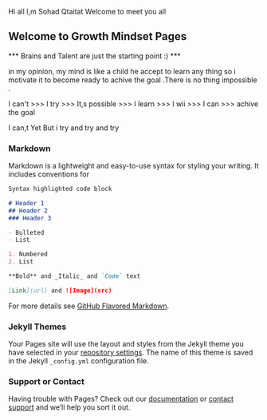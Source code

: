 Hi all
I,m Sohad Qtaitat
Welcome to meet you all



## Welcome to Growth Mindset Pages

*** Brains and Talent are just the starting point :) ***


in my opinion, my mind is like a child he accept to learn any thing so i motivate it to become ready to achive the goal .There is no thing impossible .


I can't >>> I try >>> It,s possible >>> I learn >>> I wii >>> I can >>> achive the goal

I can,t Yet But i try and try and try
### Markdown

Markdown is a lightweight and easy-to-use syntax for styling your writing. It includes conventions for

```markdown
Syntax highlighted code block

# Header 1
## Header 2
### Header 3

- Bulleted
- List

1. Numbered
2. List

**Bold** and _Italic_ and `Code` text

[Link](url) and ![Image](src)
```

For more details see [GitHub Flavored Markdown](https://guides.github.com/features/mastering-markdown/).

### Jekyll Themes

Your Pages site will use the layout and styles from the Jekyll theme you have selected in your [repository settings](https://github.com/sohad-cis/learning-journal2/settings). The name of this theme is saved in the Jekyll `_config.yml` configuration file.

### Support or Contact

Having trouble with Pages? Check out our [documentation](https://help.github.com/categories/github-pages-basics/) or [contact support](https://github.com/contact) and we’ll help you sort it out.
